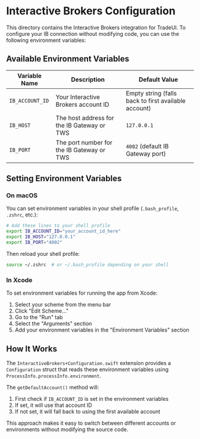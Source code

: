 # Interactive Brokers Configuration

This directory contains the Interactive Brokers integration for TradeUI. To configure your IB connection without modifying code, you can use the following environment variables:

## Available Environment Variables

| Variable Name | Description | Default Value |
|---------------|-------------|---------------|
| `IB_ACCOUNT_ID` | Your Interactive Brokers account ID | Empty string (falls back to first available account) |
| `IB_HOST` | The host address for the IB Gateway or TWS | `127.0.0.1` |
| `IB_PORT` | The port number for the IB Gateway or TWS | `4002` (default IB Gateway port) |

## Setting Environment Variables

### On macOS

You can set environment variables in your shell profile (`.bash_profile`, `.zshrc`, etc.):

```bash
# Add these lines to your shell profile
export IB_ACCOUNT_ID="your_account_id_here"
export IB_HOST="127.0.0.1"
export IB_PORT="4002"
```

Then reload your shell profile:

```bash
source ~/.zshrc  # or ~/.bash_profile depending on your shell
```

### In Xcode

To set environment variables for running the app from Xcode:

1. Select your scheme from the menu bar
2. Click "Edit Scheme..."
3. Go to the "Run" tab
4. Select the "Arguments" section
5. Add your environment variables in the "Environment Variables" section

## How It Works

The `InteractiveBrokers+Configuration.swift` extension provides a `Configuration` struct that reads these environment variables using `ProcessInfo.processInfo.environment`.

The `getDefaultAccount()` method will:
1. First check if `IB_ACCOUNT_ID` is set in the environment variables
2. If set, it will use that account ID
3. If not set, it will fall back to using the first available account

This approach makes it easy to switch between different accounts or environments without modifying the source code.
